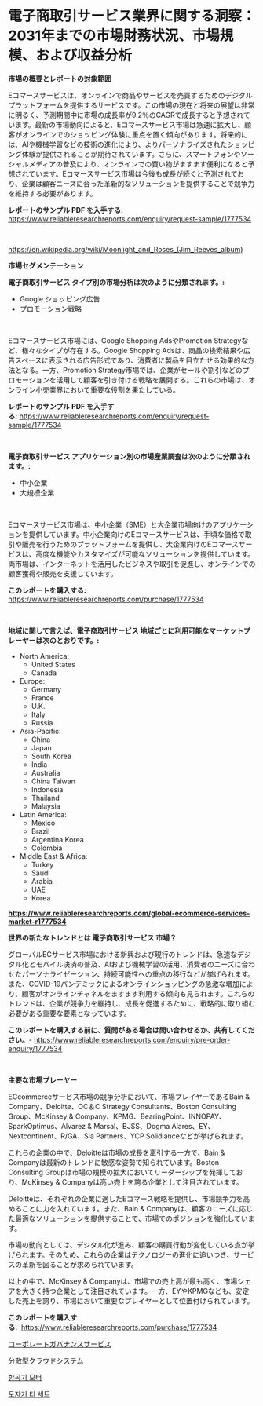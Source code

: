 <p><h1>電子商取引サービス業界に関する洞察：2031年までの市場財務状況、市場規模、および収益分析</h1></p><p><strong>市場の概要とレポートの対象範囲</strong></p>
<p><p>Eコマースサービスは、オンラインで商品やサービスを売買するためのデジタルプラットフォームを提供するサービスです。この市場の現在と将来の展望は非常に明るく、予測期間中に市場の成長率が9.2％のCAGRで成長すると予想されています。最新の市場動向によると、Eコマースサービス市場は急速に拡大し、顧客がオンラインでのショッピング体験に重点を置く傾向があります。将来的には、AIや機械学習などの技術の進化により、よりパーソナライズされたショッピング体験が提供されることが期待されています。さらに、スマートフォンやソーシャルメディアの普及により、オンラインでの買い物がますます便利になると予想されています。Eコマースサービス市場は今後も成長が続くと予測されており、企業は顧客ニーズに合った革新的なソリューションを提供することで競争力を維持する必要があります。</p></p>
<p><strong>レポートのサンプル PDF を入手する:</strong> <a href="https://www.reliableresearchreports.com/enquiry/request-sample/1777534">https://www.reliableresearchreports.com/enquiry/request-sample/1777534</a></p>
<p>&nbsp;</p>
<p><a href="https://en.wikipedia.org/wiki/Moonlight_and_Roses_(Jim_Reeves_album)">https://en.wikipedia.org/wiki/Moonlight_and_Roses_(Jim_Reeves_album)</a></p>
<p><strong>市場セグメンテーション</strong></p>
<p><strong>電子商取引サービス タイプ別の市場分析は次のように分類されます。:</strong></p>
<p><ul><li>Google ショッピング広告</li><li>プロモーション戦略</li></ul></p>
<p>&nbsp;</p>
<p><p>Eコマースサービス市場には、Google Shopping AdsやPromotion Strategyなど、様々なタイプが存在する。Google Shopping Adsは、商品の検索結果や広告スペースに表示される広告形式であり、消費者に製品を目立たせる効果的な方法となる。一方、Promotion Strategy市場では、企業がセールや割引などのプロモーションを活用して顧客を引き付ける戦略を展開する。これらの市場は、オンライン小売業界において重要な役割を果たしている。</p></p>
<p><strong>レポートのサンプル PDF を入手する:</strong>&nbsp;<a href="https://www.reliableresearchreports.com/enquiry/request-sample/1777534">https://www.reliableresearchreports.com/enquiry/request-sample/1777534</a></p>
<p>&nbsp;</p>
<p><strong> 電子商取引サービス アプリケーション別の市場産業調査は次のように分類されます。:</strong></p>
<p><ul><li>中小企業</li><li>大規模企業</li></ul></p>
<p>&nbsp;</p>
<p><p>Eコマースサービス市場は、中小企業（SME）と大企業市場向けのアプリケーションを提供しています。中小企業向けのEコマースサービスは、手頃な価格で取引や販売を行うためのプラットフォームを提供し、大企業向けのEコマースサービスは、高度な機能やカスタマイズが可能なソリューションを提供しています。両市場は、インターネットを活用したビジネスや取引を促進し、オンラインでの顧客獲得や販売を支援しています。</p></p>
<p><strong>このレポートを購入する:</strong>&nbsp; <a href="https://www.reliableresearchreports.com/purchase/1777534">https://www.reliableresearchreports.com/purchase/1777534</a></p>
<p>&nbsp;</p>
<p><strong>地域に関して言えば、電子商取引サービス 地域ごとに利用可能なマーケットプレーヤーは次のとおりです。:</strong></p>
<p><ul>
    <li>
        North America:
        <ul>
            <li>United States</li>
            <li>Canada</li>
        </ul>
    </li>
    <li>
        Europe:
        <ul>
            <li>Germany</li>
            <li>France</li>
            <li>U.K.</li>
            <li>Italy</li>
            <li>Russia</li>
        </ul>
    </li>
    <li>
        Asia-Pacific:
        <ul>
            <li>China</li>
            <li>Japan</li>
            <li>South Korea</li>
            <li>India</li>
            <li>Australia</li>
            <li>China Taiwan</li>
            <li>Indonesia</li>
            <li>Thailand</li>
            <li>Malaysia</li>
        </ul>
    </li>
    <li>
        Latin America:
        <ul>
            <li>Mexico</li>
            <li>Brazil</li>
            <li>Argentina Korea</li>
            <li>Colombia</li>
        </ul>
    </li>
    <li>
        Middle East & Africa:
        <ul>
            <li>Turkey</li>
            <li>Saudi</li>
            <li>Arabia</li>
            <li>UAE</li>
            <li>Korea</li>
        </ul>
    </li>
    </ul></p>
<p><strong><a href="https://www.reliableresearchreports.com/global-ecommerce-services-market-r1777534">https://www.reliableresearchreports.com/global-ecommerce-services-market-r1777534</a></strong>&nbsp;</p>
<p><strong>世界の新たなトレンドとは 電子商取引サービス 市場？</strong></p>
<p><p>グローバルECサービス市場における新興および現行のトレンドは、急速なデジタル化とモバイル決済の普及、AIおよび機械学習の活用、消費者のニーズに合わせたパーソナライゼーション、持続可能性への重点の移行などが挙げられます。また、COVID-19パンデミックによるオンラインショッピングの急激な増加により、顧客がオンラインチャネルをますます利用する傾向も見られます。これらのトレンドは、企業が競争力を維持し、成長を促進するために、戦略的に取り組む必要がある重要な要素となっています。</p></p>
<p><strong>このレポートを購入する前に、質問がある場合は問い合わせるか、共有してください。</strong>- <a href="https://www.reliableresearchreports.com/enquiry/pre-order-enquiry/1777534">https://www.reliableresearchreports.com/enquiry/pre-order-enquiry/1777534</a></p>
<p>&nbsp;</p>
<p><strong>主要な市場プレーヤー</strong></p>
<p><p>ECcommerceサービス市場の競争分析において、市場プレイヤーであるBain & Company、Deloitte、OC＆C Strategy Consultants、Boston Consulting Group、McKinsey & Company、KPMG、BearingPoint、INNOPAY、SparkOptimus、Alvarez & Marsal、BJSS、Dogma Alares、EY、Nextcontinent、R/GA、Sia Partners、YCP Solidianceなどが挙げられます。</p><p>これらの企業の中で、Deloitteは市場の成長を牽引する一方で、Bain & Companyは最新のトレンドに敏感な姿勢で知られています。Boston Consulting Groupは市場の規模の拡大においてリーダーシップを発揮しており、McKinsey & Companyは高い売上を誇る企業として注目されています。</p><p>Deloitteは、それぞれの企業に適したEコマース戦略を提供し、市場競争力を高めることに力を入れています。また、Bain & Companyは、顧客のニーズに応じた最適なソリューションを提供することで、市場でのポジションを強化しています。</p><p>市場の動向としては、デジタル化が進み、顧客の購買行動が変化している点が挙げられます。そのため、これらの企業はテクノロジーの進化に追いつき、サービスの革新を図ることが求められています。</p><p>以上の中で、McKinsey & Companyは、市場での売上高が最も高く、市場シェアを大きく持つ企業として注目されています。一方、EYやKPMGなども、安定した売上を誇り、市場において重要なプレイヤーとして位置付けられています。</p></p>
<p><strong>このレポートを購入する:</strong>&nbsp;&nbsp;<a href="https://www.reliableresearchreports.com/purchase/1777534">https://www.reliableresearchreports.com/purchase/1777534</a></p>
<p><p><a href="https://github.com/zjkmgcs938405/Market-Research-Report-List-3/blob/main/528430426158.md">コーポレートガバナンスサービス</a></p><p><a href="https://github.com/mohamedbakry57/Market-Research-Report-List-5/blob/main/821611526157.md">分散型クラウドシステム</a></p><p><a href="https://github.com/kimvicki3212024/Market-Research-Report-List-2/blob/main/542844633302.md">항공기 모터</a></p><p><a href="https://github.com/khairinauzunul/Market-Research-Report-List-2/blob/main/588018533301.md">도자기 티 세트</a></p></p>